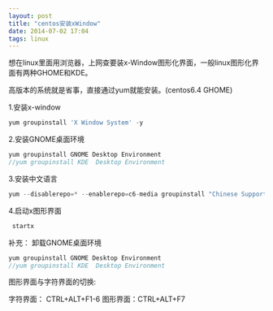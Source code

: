 ```yaml
---
layout: post
title: "centos安装xWindow"
date: 2014-07-02 17:04
tags: linux
---
```

想在linux里面用浏览器，上网查要装x-Window图形化界面，一般linux图形化界面有两种GHOME和KDE。

高版本的系统就是省事，直接通过yum就能安装。(centos6.4 GHOME)

1.安装x-window
```javascript
yum groupinstall 'X Window System' -y
```

<!-- more -->

2.安装GNOME桌面环境
```javascript
yum groupinstall GNOME Desktop Environment  
//yum groupinstall KDE  Desktop Environment
```
  
3.安装中文语言
```javascript
yum --disablerepo=* --enablerepo=c6-media groupinstall "Chinese Support"
```
  
4.启动x图形界面
```javascript
 startx
```

补充：
卸载GNOME桌面环境
```javascript
yum groupinstall GNOME Desktop Environment
//yum groupinstall KDE  Desktop Environment
```

图形界面与字符界面的切换:

  字符界面： CTRL+ALT+F1-6     图形界面：CTRL+ALT+F7
